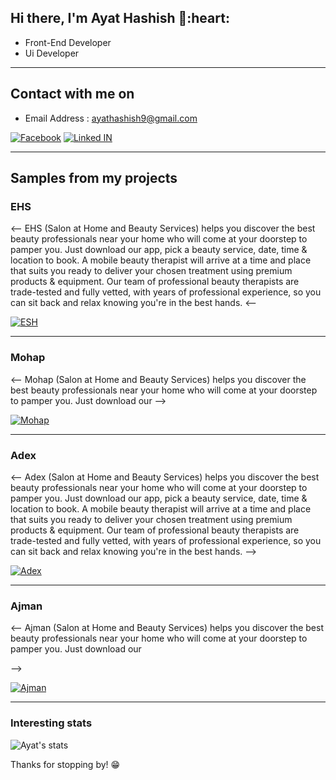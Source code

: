 
<h2> Hi there, I'm Ayat Hashish 👋:heart: </h2>

- Front-End Developer
- Ui Developer
<hr>

<!--
<div align="center">
	<img src="https://s10.gifyu.com/images/ezgif.com-gif-maker1ba4f6e6b425ad6c.gif">
</div>
-->


<h2> Contact with me on </h2>

<!-- <p><a href="https://github.com/thmsgbrt" target="_blank"><img alt="Github2" src="https://img.shields.io/badge/GitHub-%2312100E.svg?&style=for-the-badge&logo=Github&logoColor=white" /></a> -->

<!-- - business email : abdullah@mansouracademy.net -->
- Email Address : ayathashish9@gmail.com

<a href="https://www.facebook.com/youty.maro" target="_blank"><img alt="Facebook" src="https://img.shields.io/badge/Facebook-4267B2.svg?style=for-the-badge&logo=facebook&logoColor=white" /></a> 
<a href="https://www.linkedin.com/in/ayat-hashish-3947bb1b4" target="_blank"><img alt="Linked IN" src="https://img.shields.io/badge/linkedin-0077b5.svg?style=for-the-badge&logo=linkedin&logoColor=white" /></a> 

<!--  <a href="https://www.instagram.com/abdullahmanss" target="_blank"><img alt="Google Play" src="https://img.shields.io/badge/instagram-cd486b.svg?style=for-the-badge&logo=instagram&logoColor=white" /></a> -->
<hr>

<h2> Samples from my projects </h2>

### EHS
<--
EHS (Salon at Home and Beauty Services) helps you discover the best beauty professionals near your home who will come at your doorstep to pamper you. Just download our app, pick a beauty service, date, time & location to book. A mobile beauty therapist will arrive at a time and place that suits you ready to deliver your chosen treatment using premium products & equipment. Our team of professional beauty therapists are trade-tested and fully vetted, with years of professional experience, so you can sit back and relax knowing you're in the best hands.
<--
<p>
<a href="https://www.ehs.gov.ae/en/about-us/ehs-strategy" target="_blank">
<img alt="ESH" src="https://img.shields.io/badge/Get%20it%20on%20google%20play-blue.svg?style=for-the-badge&logo=google-play" /></a>
<p>
<hr>

### Mohap

<--
Mohap
 (Salon at Home and Beauty Services) helps you discover the best beauty professionals near your home who will come at your doorstep to pamper you. Just download our 
-->
<p>
<a href="https://ebirthdeath.mohap.gov.ae/BirthDeathCertifications/" target="_blank">
<img alt="Mohap" src="https://img.shields.io/badge/Get%20it%20on%20google%20play-blue.svg?style=for-the-badge&logo=google-play" /></a>
<p>
<hr>



### Adex
<--
Adex
 (Salon at Home and Beauty Services) helps you discover the best beauty professionals near your home who will come at your doorstep to pamper you. Just download our app, pick a beauty service, date, time & location to book. A mobile beauty therapist will arrive at a time and place that suits you ready to deliver your chosen treatment using premium products & equipment. Our team of professional beauty therapists are trade-tested and fully vetted, with years of professional experience, so 
 you can sit back and relax knowing you're in the best hands.
-->
<p>
<a href="https://www.adex.ae/ar" target="_blank"><img alt="Adex" src="https://img.shields.io/badge/Get%20it%20on%20google%20play-blue.svg?style=for-the-badge&logo=google-play" />
</a>
<p>
<hr>

### Ajman
<--
Ajman
 (Salon at Home and Beauty Services) helps you discover the best beauty professionals near your home who will come at your doorstep to pamper you. Just download our 

-->
<p>
<a href="https://www.ajman.ae/en" target="_blank">
<img alt="Ajman
" src="https://img.shields.io/badge/Get%20it%20on%20google%20play-blue.svg?style=for-the-badge&logo=google-play" />
</a>
<p>

<hr>

<!--
### Otlaat
When you are ready to travel, the Otalat App is your best tool  for finding and booking the very best deals on any kind of accommodation, anywhere in the world. Download the app now and enjoy discounts and other exclusive offers

Book in more than 900,000 hotels and apartments at the lowest price in more than 200 countries.
<p><a href="https://play.google.com/store/apps/details?id=hotels.otlaat.com" target="_blank"><img alt="Google Play" src="https://img.shields.io/badge/Get%20it%20on%20google%20play-blue.svg?style=for-the-badge&logo=google-play" /></a> <a href="https://apps.apple.com/us/app/%D8%B9%D8%B7%D9%84%D8%A7%D8%AA/id1579487881" target="_blank"><img alt="App Store" src="https://img.shields.io/badge/Get%20it%20on%20app%20store-black.svg?style=for-the-badge&logo=app-store&logoColor=white" /></a><p>

<hr>
-->

### Interesting stats

![Ayat's stats](https://github-readme-stats.vercel.app/api?username=ayatHashish&show_icons=true)

Thanks for stopping by! 😁
